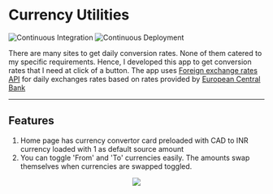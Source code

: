 # **Currency Utilities**

![Continuous Integration](https://github.com/NishantChauhan/CurrencyUtilities/workflows/Continuous%20Integration/badge.svg?branch=develop) ![Continuous Deployment](https://github.com/NishantChauhan/CurrencyUtilities/workflows/Continuous%20Deployment/badge.svg)

 There are many sites to get daily conversion rates. None of them catered to my specific requirements. Hence, I developed this app to get conversion rates that I need at click of a button. The app uses [Foreign exchange rates API](https://exchangeratesapi.io/) for daily exchanges rates based on rates provided by [European Central Bank](https://www.ecb.europa.eu/stats/policy_and_exchange_rates/euro_reference_exchange_rates/html/index.en.html)

---

## **Features**

1. Home page has currency convertor card preloaded with CAD to INR currency loaded with 1 as default source amount
2. You can toggle 'From' and 'To' currencies easily. The amounts swap themselves when currencies are swapped toggled.

<center>
<img src="https://github.com/NishantChauhan/CurrencyUtilities/blob/ca521e75d8040d4f6ca511a885b941c1921019a9/documentation/gifs/ConvertorPage.gif?raw=true">
</center>
